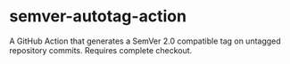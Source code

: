 # semver-autotag-action
A GitHub Action that generates a SemVer 2.0 compatible tag on untagged repository commits. Requires complete checkout.
